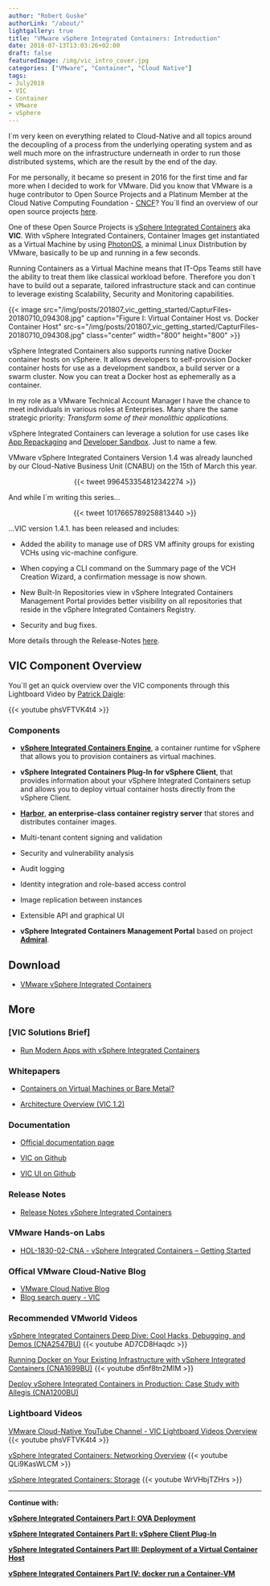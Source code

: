 ```yaml
---
author: "Robert Guske"
authorLink: "/about/"
lightgallery: true
title: "VMware vSphere Integrated Containers: Introduction"
date: 2018-07-13T13:03:26+02:00
draft: false
featuredImage: /img/vic_intro_cover.jpg
categories: ["VMware", "Container", "Cloud Native"]
tags:
- July2018
- VIC
- Container
- VMware
- vSphere
---
```

I´m very keen on everything related to Cloud-Native and all topics around the decoupling of a process from the underlying operating system and as well much more on the infrastructure underneath in order to run those distributed systems, which are the result by the end of the day.

For me personally, it became so present in 2016 for the first time and far more when I decided to work for VMware. Did you know that VMware is a huge contributor to Open Source Projects and a Platinum Member at the Cloud Native Computing Foundation - <a href="https://www.cncf.io/about/members/" target="_blank">CNCF</a>? You´ll find an overview of our open source projects <a href="https://vmware.github.io/" target="_blank"> here</a>.

One of these Open Source Projects is <a href="https://vmware.github.io/vic-product/" target="_blank">vSphere Integrated Containers</a> aka **VIC**. With vSphere Integrated Containers, Container Images get instantiated as a Virtual Machine by using <a href="https://vmware.github.io/photon/" target="_blank"> PhotonOS</a>, a minimal Linux Distribution by VMware, basically to be up and running in a few seconds.

Running Containers as a Virtual Machine means that IT-Ops Teams still have the ability to treat them like classical workload before. Therefore you don´t have to build out a separate, tailored infrastructure stack and can continue to leverage existing Scalability, Security and Monitoring capabilities.

{{< image src="/img/posts/201807_vic_getting_started/CapturFiles-20180710_094308.jpg" caption="Figure I: Virtual Container Host vs. Docker Container Host" src-s="/img/posts/201807_vic_getting_started/CapturFiles-20180710_094308.jpg" class="center" width="800" height="800" >}}

vSphere Integrated Containers also supports running native Docker container hosts on vSphere. It allows developers to self-provision Docker container hosts for use as a development sandbox, a build server or a swarm cluster. Now you can treat a Docker host as ephemerally as a container.

In my role as a VMware Technical Account Manager I have the chance to meet individuals in various roles at Enterprises. Many share the same strategic priority: *Transform some of their monolithic applications.*

vSphere Integrated Containers can leverage a solution for use cases like <a href="https://www.vmware.com/content/dam/digitalmarketing/vmware/en/pdf/solutionbrief/vmware-vic-app-repackaging-use-case.pdf" target="_blank">App Repackaging</a> and <a href="https://www.vmware.com/content/dam/digitalmarketing/vmware/en/pdf/solutionbrief/vmware-vic-developer-sandbox-use-case.pdf" target="_blank">Developer Sandbox</a>. Just to name a few.

VMware vSphere Integrated Containers Version 1.4 was already launched by our Cloud-Native Business Unit (CNABU) on the 15th of March this year.
<center> {{< tweet 996453354812342274 >}} </center>

And while I´m writing this series...

<center> {{< tweet 1017665789258813440 >}} </center>

...VIC version 1.4.1. has been released and includes:

* Added the ability to manage use of DRS VM affinity groups for existing VCHs using vic-machine configure.

* When copying a CLI command on the Summary page of the VCH Creation Wizard, a confirmation message is now shown.

* New Built-In Repositories view in vSphere Integrated Containers Management Portal provides better visibility on all repositories that reside in the vSphere Integrated Containers Registry.

* Security and bug fixes.

More details through the Release-Notes <a href="https://docs.vmware.com/en/VMware-vSphere-Integrated-Containers/1.4.1/rn/vsphere-integrated-containers-141-release-notes.html" target="_blank">here</a>.

## VIC Component Overview

You´ll get an quick overview over the VIC components through this Lightboard Video by <a href="https://twitter.com/pdaigle" target="_blank">Patrick Daigle</a>:

{{< youtube phsVFTVK4t4 >}}

### Components

* <a href="http://vmware.github.io/vic/" target="_blank">**vSphere Integrated Containers Engine**</a>, a container runtime for vSphere that allows you to provision containers as virtual machines.

* **vSphere Integrated Containers Plug-In for vSphere Client**, that provides information about your vSphere Integrated Containers setup and allows you to deploy virtual container hosts directly from the vSphere Client.

* <a href="https://vmware.github.io/harbor/" target="_blank">**Harbor**</a>, **an enterprise-class container registry server** that stores and distributes container images.

* Multi-tenant content signing and validation
* Security and vulnerability analysis
* Audit logging
* Identity integration and role-based access control
* Image replication between instances
* Extensible API and graphical UI

* **vSphere Integrated Containers Management Portal** based on project <a href="https://github.com/vmware/admiral" target="_blank">**Admiral**</a>.

## Download
* <a href="https://www.vmware.com/go/download-vic" target="_blank">VMware vSphere Integrated Containers</a>

## More

### [VIC Solutions Brief]

* <a href="https://www.vmware.com/content/dam/digitalmarketing/vmware/en/pdf/products/vsphere/vmware-vic-solutions-brief.pdf" target="_blank">Run Modern Apps with vSphere Integrated Containers</a>

### Whitepapers

* <a href="https://www.vmware.com/content/dam/digitalmarketing/vmware/en/pdf/whitepaper/vmw-wp-conatiner-on-vms-a4-final-web.pdf" target="_blank">Containers on Virtual Machines or Bare Metal?</a>

* <a href="https://www.vmware.com/content/dam/digitalmarketing/vmware/en/pdf/vsphere/vmware-vsphere-integrated-containers-white-paper.pdf" target="_blank">Architecture Overview (VIC 1.2)</a>

### Documentation

* <a href="https://vmware.github.io/vic-product/#documentation" target="_blank">Official documentation page</a>

* <a href="https://github.com/vmware/vic" target="_blank"> VIC on Github</a>

* <a href="https://github.com/vmware/vic-ui" target="_blank">VIC UI on Github</a>

### Release Notes

* <a href="https://docs.vmware.com/en/VMware-vSphere-Integrated-Containers/" target="_blank">Release Notes vSphere Integrated Containers</a>

### VMware Hands-on Labs

* <a href="https://labs.hol.vmware.com/HOL/catalogs/lab/4277" target="_blank">HOL-1830-02-CNA - vSphere Integrated Containers – Getting Started</a>

### Offical VMware Cloud-Native Blog

* <a href="https://blogs.vmware.com/cloudnative" target="_blank">VMware Cloud Native Blog</a>
* <a href="https://blogs.vmware.com/cloudnative/?s=vsphere+integrated+containers" target="_blank">Blog search query - VIC</a>

### Recommended VMworld Videos

<a href="https://videos.vmworld.com/global/2017/videoplayer/3703" target="_blank">vSphere Integrated Containers Deep Dive: Cool Hacks, Debugging, and Demos (CNA2547BU)</a>
{{< youtube AD7CD8Haqdc >}}

<a href="https://videos.vmworld.com/global/2017/videoplayer/3238" target="_blank">Running Docker on Your Existing Infrastructure with vSphere Integrated Containers (CNA1699BU)</a>
{{< youtube d5nf8tn2MIM >}}

<a href="https://videos.vmworld.com/global/2018/videoplayer/22401" target="_blank">Deploy vSphere Integrated Containers in Production: Case Study with Allegis (CNA1200BU)</a>

### Lightboard Videos

<a href="https://www.youtube.com/playlist?list=PL7bmigfV0EqRxUB5FND_5tRdmM1qdC_Hl" target="_blank"> VMware Cloud-Native YouTube Channel - VIC Lightboard Videos Overview</a>
{{< youtube phsVFTVK4t4 >}}

<a href="https://www.youtube.com/watch?v=QLi9KasWLCM&t=1s&list=PL7bmigfV0EqRxUB5FND_5tRdmM1qdC_Hl&index=3" target="_blank">vSphere Integrated Containers: Networking Overview</a>
{{< youtube QLi9KasWLCM >}}

<a href="https://www.youtube.com/watch?v=WrVHbjTZHrs&t=0s&list=PL7bmigfV0EqRxUB5FND_5tRdmM1qdC_Hl&index=4" target="_blank">vSphere Integrated Containers: Storage</a>
{{< youtube WrVHbjTZHrs >}}

---

**Continue with:**

<a href="/post/vmware-vsphere-integrated-containers-part-1-ova-deployment/">**vSphere Integrated Containers Part I: OVA Deployment**</a>

<a href="/post/vmware-vsphere-integrated-containers-part-2-vsphere-client-plugin/">**vSphere Integrated Containers Part II: vSphere Client Plug-In**</a>

<a href="/post/vmware-vsphere-integrated-containers-part-3-deployment-of-a-virtual-container-host/">**vSphere Integrated Containers Part III: Deployment of a Virtual Container Host**</a>

<a href="/post/vmware-vsphere-integrated-containers-part-4-docker-run-a-container-vm/">**vSphere Integrated Containers Part IV: docker run a Container-VM**</a>